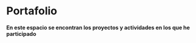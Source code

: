 # Portafolio

**En este espacio se encontran los proyectos y actividades en los que he participado**
